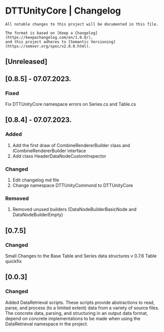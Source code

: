 # DTTUnityCore | Changelog 
```
All notable changes to this project will be documented in this file.

The format is based on [Keep a Changelog](https://keepachangelog.com/en/1.0.0/),
and this project adheres to [Semantic Versioning](https://semver.org/spec/v2.0.0.html).
```

## [Unreleased]
## [0.8.5] - 07.07.2023.
### Fixed

Fix DTTUnityCore namespace errors on Series.cs and Table.cs

## [0.8.4] - 07.07.2023.

### Added
1. Add the first draw of CombineRendererBuilder class and ICombineRendererBuilder interface
2. Add class HeaderDataNodeCustomInspector
### Changed
1. Edit changelog md file
2. Change namespace DTTUnityCommond to DTTUnityCore

### Removed
1.   Removed unused builders (DataNodeBuilderBasicNode and DataNodeBuilderEmpty) 

## [0.7.5]

### Changed

Small Changes to the Base Table and Series data structures v 0.7.6 Table quickfix

## [0.0.3]
### Changed

Added DataRetrieval scripts. These scripts provide abstractions to read, parse, and process (to a limited extent) data from a variety of source files. The concrete data, parsing, and structuring in an output data format, depend on concrete implementations to be made when using the DataRetrieval namespace in the project.



